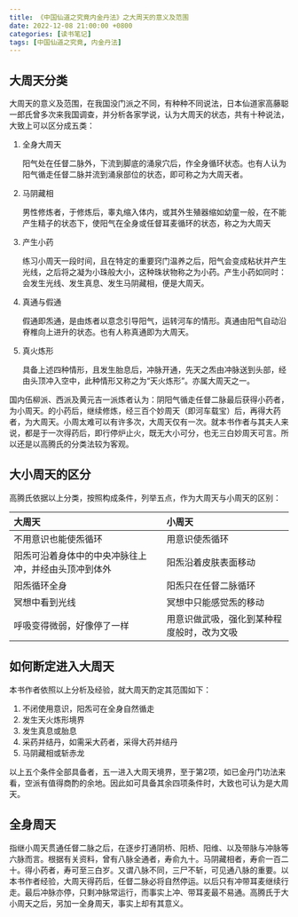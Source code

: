 ```yaml
---
title: 《中国仙道之究竟内金丹法》之大周天的意义及范围
date: 2022-12-08 21:00:00 +0800
categories: [读书笔记]
tags: [中国仙道之究竟, 内金丹法]
---
```


## 大周天分类

大周天的意义及范围，在我国没门派之不同，有种种不同说法，日本仙道家高藤聪一郎氏曾多次来我国调查，并分析各家学说，认为大周天的状态，共有十种说法，大致上可以区分成五类：

1. 全身大周天

    阳气处在任督二脉外，下流到脚底的涌泉穴后，作全身循环状态。也有人认为阳气循走任督二脉并流到涌泉部位的状态，即可称之为大周天者。

2. 马阴藏相

    男性修炼者，于修炼后，睾丸缩入体内，或其外生殖器缩如幼童一般，在不能产生精子的状态下，使阳气在全身或任督耳麦循环的状态，称之为大周天

3. 产生小药

    练习小周天一段时间，且在特定的重要窍门温养之后，阳气会变成粘状并产生光线，之后将之凝为小珠般大小，这种珠状物称之为小药。产生小药如同时：会发生光线、发生真息、发生马阴藏相，便是大周天。

4. 真通与假通

    假通即炁通，是由炼者以意念引导阳气，运转河车的情形。真通由阳气自动沿脊椎向上进升的状态。也有人称真通即为大周天。

5. 真火炼形

    具备上述四种情形，且发生胎息后，冲脉开通，先天之炁由冲脉送到头部，经由头顶冲入空中，此种情形又称之为“天火炼形”。亦属大周天之一。

国内伍柳派、西派及黄元吉一派炼者认为：阴阳气循走任督二脉最后获得小药者，为小周天。的小药后，继续修炼，经三百个妙周天（即河车载宝）后，再得大药者，为大周天。小周太难可以有许多次，大周天仅有一次。就本书作者与其夫人来说，都是于一次得药后，即行停炉止火，既无大小可分，也无三白妙周天可言。所以还是以高腾氏的分类法较为客观。

## 大小周天的区分

高腾氏依据以上分类，按照构成条件，列举五点，作为大周天与小周天的区别：

|大周天|小周天|
|:----|:---|
|不用意识也能使炁循环|用意识使炁循环|
|阳炁可沿着身体中的中央冲脉往上冲，并经由头顶冲到体外|阳炁沿着皮肤表面移动|
|阳炁循环全身|阳炁只在任督二脉循环|
|冥想中看到光线|冥想中只能感觉炁的移动|
|呼吸变得微弱，好像停了一样|用意识做武吸，强化到某种程度般时，改为文吸|

## 如何断定进入大周天

本书作者依照以上分析及经验，就大周天酌定其范围如下：

1. 不闭使用意识，阳炁可在全身自然循走
2. 发生天火炼形境界
3. 发生真息或胎息
4. 采药并结丹，如需采大药者，采得大药并结丹
5. 马阴藏相或斩赤龙

以上五个条件全部具备者，五一进入大周天境界，至于第2项，如已金丹门功法来看，空派有值得商酌的余地。因此如可具备其余四项条件时，大致也可认为是大周天。

## 全身周天

指继小周天贯通任督二脉之后，在逐步打通阴桥、阳桥、阳维、以及带脉与冲脉等六脉而言。根据有关资料，曾有八脉全通者，寿俞九十。马阴藏相者，寿俞一百二十。得小药者，寿可至三白岁。又谓八脉不同，三尸不斩，可见通八脉的重要。以本书作者经验，大周天得药后，任督二脉必将自然停运。以后只有冲带耳麦继续行走。最后冲脉亦停，只剩冲脉常运行，而事实上冲、带耳麦最不易通。高腾氏于大小周天之后，另加一全身周天，事实上却有其意义。